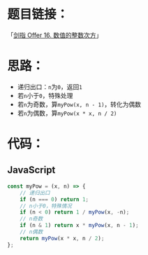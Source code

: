 # 题目链接：

「[剑指 Offer 16. 数值的整数次方](https://leetcode-cn.com/problems/shu-zhi-de-zheng-shu-ci-fang-lcof/)」

# 思路：

- 递归出口：`n`为`0`，返回`1`
- 若`n`小于`0`，特殊处理
- 若`n`为奇数，算`myPow(x, n - 1)`，转化为偶数
- 若`n`为偶数，算`myPow(x * x, n / 2)`

# 代码：

## JavaScript

```javascript
const myPow = (x, n) => {
    // 递归出口
    if (n === 0) return 1;
    // n小于0，特殊情况
    if (n < 0) return 1 / myPow(x, -n);
    // n奇数
    if (n & 1) return x * myPow(x, n - 1);
    // n偶数
    return myPow(x * x, n / 2);
};
```

